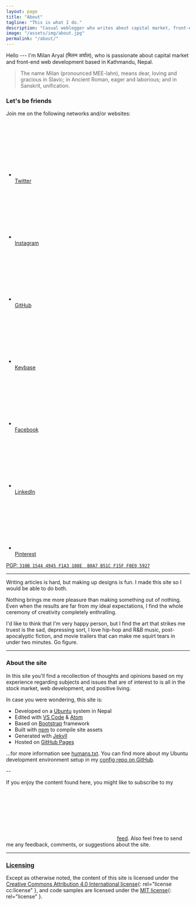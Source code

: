 ```yaml
---
layout: page
title: "About"
tagline: "This is what I do."
description: "Casual weblogger who writes about capital market, front-end web development, and positive living."
image: "/assets/img/about.jpg"
permalink: "/about/"
---
```


Hello --- I'm Milan Aryal (मिलन अर्याल), who is passionate about capital market and front-end web development based in Kathmandu, Nepal.

> The name Milan (pronounced MEE-lahn), means dear, loving and gracious in Slavic; in Ancient Roman, eager and laborious; and in Sanskrit, unification.

### Let's be friends

Join me on the following networks and/or websites:

<!-- Social links -->
<ul class="social-links">
  <li>
    <a rel="me" href="https://twitter.com/MilanAryal">
      <svg class="icon icon-twitter" aria-hidden="true"><use xlink:href="{{ site.icon_path }}#icon-twitter"></use></svg><br><span class="label">Twitter</span>
    </a>
  </li>
  <li>
     <a rel="me" href="https://instagram.com/MilanAryal">
       <svg class="icon icon-instagram" aria-hidden="true"><use xlink:href="{{ site.icon_path }}#icon-instagram"></use></svg><br><span class="label">Instagram</span>
    </a>
  </li>
  <li>
    <a rel="me" href="https://github.com/MilanAryal">
      <svg class="icon icon-github" aria-hidden="true"><use xlink:href="{{ site.icon_path }}#icon-github"></use></svg><br><span class="label">GitHub</span>
    </a>
  </li>
  <li>
    <a rel="me" href="https://keybase.io/milanaryal">
      <svg class="icon icon-keybase" aria-hidden="true"><use xlink:href="{{ site.icon_path }}#icon-keybase"></use></svg><br><span class="label">Keybase</span>
    </a>
  </li>
  <li>
    <a rel="me" href="https://facebook.com/considermilan">
      <svg class="icon icon-facebook" aria-hidden="true"><use xlink:href="{{ site.icon_path }}#icon-facebook"></use></svg><br><span class="label">Facebook</span>
    </a>
  </li>
  <li>
    <a rel="me" href="https://linkedin.com/in/MilanAryal">
      <svg class="icon icon-linkedin" aria-hidden="true"><use xlink:href="{{ site.icon_path }}#icon-linkedin"></use></svg><br><span class="label">LinkedIn</span>
    </a>
  </li>
  <li>
    <a rel="me" href="https://pinterest.com/MilanAryal">
      <svg class="icon icon-pinterest" aria-hidden="true"><use xlink:href="{{ site.icon_path }}#icon-pinterest"></use></svg><br><span class="label">Pinterest</span>
    </a>
  </li>
</ul>

<p class="pgp-key">
  <a href="https://keybase.io/milanaryal/key.asc">
    PGP: <code>310B 1544 4945 F1A3 108E  B0A7 B51C F15F F0E9 5927</code>
  </a>
</p>

---

Writing articles is hard, but making up designs is fun. I made this site so I would be able to do both.

Nothing brings me more pleasure than making something out of nothing. Even when the results are far from my ideal expectations, I find the whole ceremony of creativity completely enthralling.

I'd like to think that I'm very happy person, but I find the art that strikes me truest is the sad, depressing sort, I love hip-hop and R&B music, post-apocalyptic fiction, and movie trailers that can make me squirt tears in under two minutes. Go figure.

---

### About the site

In this site you'll find a recollection of thoughts and opinions based on my experience regarding subjects and issues that are of interest to is all in the stock market, web development, and positive living.

In case you were wondering, this site is:

* Developed on a [Ubuntu](https://www.ubuntu.com/) system in Nepal
* Edited with [VS Code](https://code.visualstudio.com/) & [Atom](https://atom.io/)
* Based on [Bootstrap](https://getbootstrap.com/) framework
* Built with [npm](https://www.npmjs.com/) to compile site assets
* Generated with [Jekyll](https://jekyllrb.com/)
* Hosted on [GitHub Pages](https://pages.github.com/)

...for more information see [humans.txt](/humans.txt). You can find more about my Ubuntu development environment setup in my [config repo on GitHub](https://github.com/MilanAryal/config).

--

If you enjoy the content found here, you might like to subscribe to my <svg class="icon icon-rss" aria-hidden="true"><use xlink:href="{{ site.icon_path }}#icon-rss"></use></svg> [feed](/feed.xml). Also feel free to send me any feedback, comments, or suggestions about the site.

---

### [Licensing](/fine-print/)

Except as otherwise noted, the content of this site is licensed under the [Creative Commons Attribution 4.0 International license](https://creativecommons.org/licenses/by/4.0/){: rel="license cc:license" }, and code samples are licensed under the [MIT license](https://raw.githubusercontent.com/MilanAryal/milanaryal.github.io/master/LICENSE){: rel="license" }.
